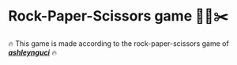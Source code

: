 # Rock-Paper-Scissors game 👊🧻✂️
🔥 This game is made according to the rock-paper-scissors game of [***ashleynguci***](http://github.com/ashleynguci) 🔥

